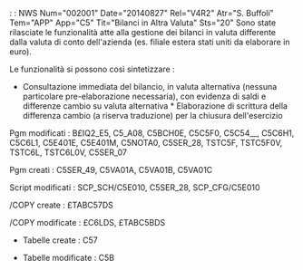  :  : NWS Num="002001" Date="20140827" Rel="V4R2" Atr="S. Buffoli" Tem="APP" App="C5" Tit="Bilanci in Altra Valuta" Sts="20"
Sono state rilasciate le funzionalità atte alla gestione dei bilanci in valuta differente dalla valuta di conto dell'azienda (es. filiale estera stati uniti da elaborare in euro).

Le funzionalità si possono così sintetizzare : 
* Consultazione immediata del bilancio, in valuta alternativa (nessuna particolare pre-elaborazione
necessaria), con evidenza di saldi e differenze cambio su valuta alternativa * Elaborazione di scrittura della differenza cambio (a riserva traduzione) per la chiusura dell'esercizio

Pgm modificati :  B£IQ2_E5, C5_A08, C5BCH0E, C5C5F0, C5C54__, C5C6H1, C5C6L1, C5E401E, C5E401M, C5NOTA0, C5SER_28, TSTC5F, TSTC5F0V, TSTC6L, TSTC6L0V, C5SER_07

Pgm creati :  C5SER_49, C5VA01A, C5VA01B, C5VA01C

Script modificati :  SCP_SCH/C5E010, C5SER_28, SCP_CFG/C5E010

/COPY create :  £TABC57DS

/COPY modificate :  £C6LDS, £TABC5BDS

* Tabelle create :  C57

* Tabelle modificate :  C5B

